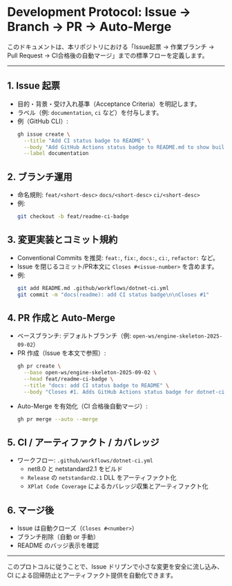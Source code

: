 # Development Protocol: Issue → Branch → PR → Auto-Merge

このドキュメントは、本リポジトリにおける「Issue起票 → 作業ブランチ → Pull Request → CI合格後の自動マージ」までの標準フローを定義します。

---

## 1. Issue 起票
- 目的・背景・受け入れ基準（Acceptance Criteria）を明記します。
- ラベル（例: `documentation`, `ci` など）を付与します。
- 例（GitHub CLI）:
  ```bash
  gh issue create \
    --title "Add CI status badge to README" \
    --body "Add GitHub Actions status badge to README.md to show build status for dotnet-ci.yml.\n\nAcceptance Criteria:\n- README shows CI badge.\n- PR auto-merges after CI passes." \
    --label documentation
  ```

## 2. ブランチ運用
- 命名規則: `feat/<short-desc>` `docs/<short-desc>` `ci/<short-desc>`
- 例:
  ```bash
  git checkout -b feat/readme-ci-badge
  ```

## 3. 変更実装とコミット規約
- Conventional Commits を推奨: `feat:`, `fix:`, `docs:`, `ci:`, `refactor:` など。
- Issue を閉じるコミット/PR本文に `Closes #<issue-number>` を含めます。
- 例:
  ```bash
  git add README.md .github/workflows/dotnet-ci.yml
  git commit -m "docs(readme): add CI status badge\n\nCloses #1"
  ```

## 4. PR 作成と Auto-Merge
- ベースブランチ: デフォルトブランチ（例: `open-ws/engine-skeleton-2025-09-02`）
- PR 作成（Issue を本文で参照）:
  ```bash
  gh pr create \
    --base open-ws/engine-skeleton-2025-09-02 \
    --head feat/readme-ci-badge \
    --title "docs: add CI status badge to README" \
    --body "Closes #1. Adds GitHub Actions status badge for dotnet-ci.yml and widens triggers."
  ```
- Auto-Merge を有効化（CI 合格後自動マージ）:
  ```bash
  gh pr merge --auto --merge
  ```

## 5. CI / アーティファクト / カバレッジ
- ワークフロー: `.github/workflows/dotnet-ci.yml`
  - net8.0 と netstandard2.1 をビルド
  - `Release` の `netstandard2.1` DLL をアーティファクト化
  - `XPlat Code Coverage` によるカバレッジ収集とアーティファクト化

## 6. マージ後
- Issue は自動クローズ（`Closes #<number>`）
- ブランチ削除（自動 or 手動）
- README のバッジ表示を確認

---

このプロトコルに従うことで、Issue ドリブンで小さな変更を安全に流し込み、CI による回帰防止とアーティファクト提供を自動化できます。
